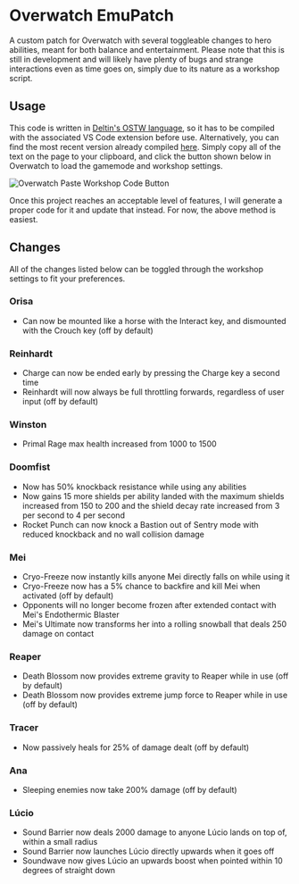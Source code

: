 # Overwatch EmuPatch

A custom patch for Overwatch with several toggleable changes to hero abilities, meant for both balance and entertainment. Please note that this is still in development and will likely have plenty of bugs and strange interactions even as time goes on, simply due to its nature as a workshop script.

## Usage

This code is written in [Deltin's OSTW language](https://github.com/ItsDeltin/Overwatch-Script-To-Workshop), so it has to be compiled with the associated VS Code extension before use. Alternatively, you can find the most recent version already compiled [here](https://pastebin.com/raw/492p6RSx). Simply copy all of the text on the page to your clipboard, and click the button shown below in Overwatch to load the gamemode and workshop settings.

![Overwatch Paste Workshop Code Button](https://user-images.githubusercontent.com/23511921/148482375-516ad5d2-0c0b-46c8-a3c9-650392a293c5.png)

Once this project reaches an acceptable level of features, I will generate a proper code for it and update that instead. For now, the above method is easiest.

## Changes

All of the changes listed below can be toggled through the workshop settings to fit your preferences.

### Orisa

- Can now be mounted like a horse with the Interact key, and dismounted with the Crouch key (off by default)

### Reinhardt

- Charge can now be ended early by pressing the Charge key a second time
- Reinhardt will now always be full throttling forwards, regardless of user input (off by default)

### Winston

- Primal Rage max health increased from 1000 to 1500

### Doomfist

- Now has 50% knockback resistance while using any abilities
- Now gains 15 more shields per ability landed with the maximum shields increased from 150 to 200 and the shield decay rate increased from 3 per second to 4 per second
- Rocket Punch can now knock a Bastion out of Sentry mode with reduced knockback and no wall collision damage

### Mei

- Cryo-Freeze now instantly kills anyone Mei directly falls on while using it
- Cryo-Freeze now has a 5% chance to backfire and kill Mei when activated (off by default)
- Opponents will no longer become frozen after extended contact with Mei's Endothermic Blaster
- Mei's Ultimate now transforms her into a rolling snowball that deals 250 damage on contact

### Reaper

- Death Blossom now provides extreme gravity to Reaper while in use (off by default)
- Death Blossom now provides extreme jump force to Reaper while in use (off by default)

### Tracer

- Now passively heals for 25% of damage dealt (off by default)

### Ana

- Sleeping enemies now take 200% damage (off by default)

### Lúcio

- Sound Barrier now deals 2000 damage to anyone Lúcio lands on top of, within a small radius
- Sound Barrier now launches Lúcio directly upwards when it goes off
- Soundwave now gives Lúcio an upwards boost when pointed within 10 degrees of straight down
